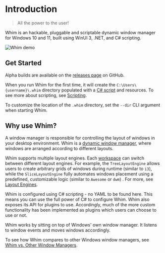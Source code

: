 # Introduction

> All the power to the user!

Whim is an hackable, pluggable and scriptable dynamic window manager for Windows 10 and 11, built using WinUI 3, .NET, and C# scripting.

![Whim demo](../images/demo.gif)

## Get Started

Alpha builds are available on the [releases page](https://github.com/dalyIsaac/Whim/releases) on GitHub.

When you run Whim for the first time, it will create the `C:\Users\{username}\.whim` directory populated with a [C# script](https://github.com/dalyIsaac/Whim/blob/main/src/Whim/Template/whim.config.csx) and resources. To see more about scripting, see [Scripting](./scripting.md).

To customize the location of the `.whim` directory, set the `--dir` CLI argument when starting Whim.

## Why use Whim?

A window manager is responsible for controlling the layout of windows in your desktop environment. Whim is a [dynamic window manager](https://en.wikipedia.org/wiki/Dynamic_window_manager), where windows are arranged according to different layouts.

Whim supports multiple layout engines. Each [workspace](concepts/workspaces.md) can switch between different layout engines. For example, the `TreeLayoutEngine` allows users to create arbitrary grids of windows during runtime (similar to `i3`), while the `SliceLayoutEngine` fully automates windows placement using a predefined, customizable logic (similar to `Awesome` or `dwm`) . For more, see [Layout Engines](layout-engines.md).

Whim is configured using C# scripting - no YAML to be found here. This means you can use the full power of C# to configure Whim. Whim also exposes its API for plugins to use. Accordingly, much of the more custom functionality has been implemented as plugins which users can choose to use or not.

Whim works by sitting on top of Windows' own window manager. It listens to window events and moves windows accordingly.

To see how Whim compares to other Windows window managers, see [Whim vs. Other Window Managers](comparison.md).
